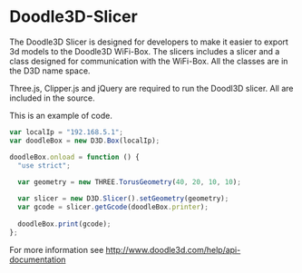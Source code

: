 # Doodle3D-Slicer

The Doodle3D Slicer is designed for developers to make it easier to export 3d models to the Doodle3D WiFi-Box. The slicers includes a slicer and a class designed for communication with the WiFi-Box. All the classes are in the D3D name space.

Three.js, Clipper.js and jQuery are required to run the Doodl3D slicer. All are included in the source.

This is an example of code.

```javascript
var localIp = "192.168.5.1";
var doodleBox = new D3D.Box(localIp);

doodleBox.onload = function () {
  "use strict";
  
  var geometry = new THREE.TorusGeometry(40, 20, 10, 10);

  var slicer = new D3D.Slicer().setGeometry(geometry);
  var gcode = slicer.getGcode(doodleBox.printer);
  
  doodleBox.print(gcode);
};
```

For more information see http://www.doodle3d.com/help/api-documentation
